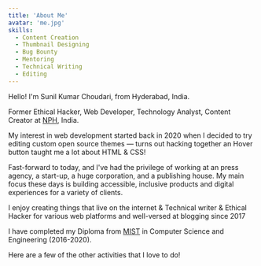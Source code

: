 ```yaml
---
title: 'About Me'
avatar: 'me.jpg'
skills:
  - Content Creation
  - Thumbnail Designing
  - Bug Bounty
  - Mentoring
  - Technical Writing
  - Editing
---
```


Hello! I'm Sunil Kumar Choudari, from Hyderabad, India.

Former Ethical Hacker, Web Developer, Technology Analyst, Content Creator at [NPH](https://www.navachethanapublishinghouse.com/), India.

My interest in web development started back in 2020 when I decided to try editing custom open source themes — turns out hacking together an Hover button taught me a lot about HTML & CSS!

Fast-forward to today, and I've had the privilege of working at an press agency, a start-up, a huge corporation, and a publishing house. My main focus these days is building accessible, inclusive products and digital experiences for a variety of clients.

I enjoy creating things that live on the internet & Technical writer & Ethical Hacker for various web
platforms and well-versed at blogging since 2017

I have completed my Diploma from [MIST](https://www.mist.ac.in/) in Computer Science and Engineering (2016-2020).

Here are a few of the other activities that I love to do!
